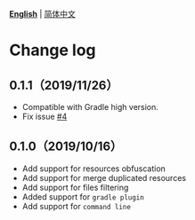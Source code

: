 **[English](CHANGELOG.md)** | [简体中文](../zh-cn/CHANGELOG.md)

# Change log

## 0.1.1（2019/11/26）
- Compatible with Gradle high version.
- Fix issue [#4](https://github.com/bytedance/AabResGuard/issues/4)

## 0.1.0（2019/10/16）
- Add support for resources obfuscation
- Add support for merge duplicated resources
- Add support for files filtering
- Added support for `gradle plugin`
- Add support for `command line`
